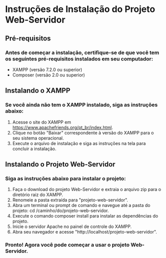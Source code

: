 # Instruções de Instalação do Projeto Web-Servidor

## Pré-requisitos
### Antes de começar a instalação, certifique-se de que você tem os seguintes pré-requisitos instalados em seu computador:

- XAMPP (versão 7.2.0 ou superior)
- Composer (versão 2.0 ou superior)

## Instalando o XAMPP
### Se você ainda não tem o XAMPP instalado, siga as instruções abaixo:

1. Acesse o site do XAMPP em https://www.apachefriends.org/pt_br/index.html.
2. Clique no botão "Baixar" correspondente à versão do XAMPP para o seu sistema operacional.
3. Execute o arquivo de instalação e siga as instruções na tela para concluir a instalação.

## Instalando o Projeto Web-Servidor
### Siga as instruções abaixo para instalar o projeto:

1. Faça o download do projeto Web-Servidor e extraia o arquivo zip para o diretório raiz do XAMPP.
2. Renomeie a pasta extraída para "projeto-web-servidor".
3. Abra um terminal ou prompt de comando e navegue até a pasta do projeto: cd /caminho/do/projeto-web-servidor.
4. Execute o comando composer install para instalar as dependências do projeto.
5. Inicie o servidor Apache no painel de controle do XAMPP.
6. Abra seu navegador e acesse "http://localhost/projeto-web-servidor".

### Pronto! Agora você pode começar a usar o projeto Web-Servidor.